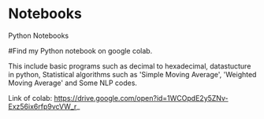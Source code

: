 # Notebooks
Python Notebooks

#Find my Python notebook on google colab. 

This include basic programs such as decimal to hexadecimal, datastucture in python, Statistical algorithms such as 'Simple Moving Average', 'Weighted Moving Average' and Some NLP codes.

Link of colab: https://drive.google.com/open?id=1WCOpdE2y5ZNv-Exz56ix6rfp9vcVW_r_
